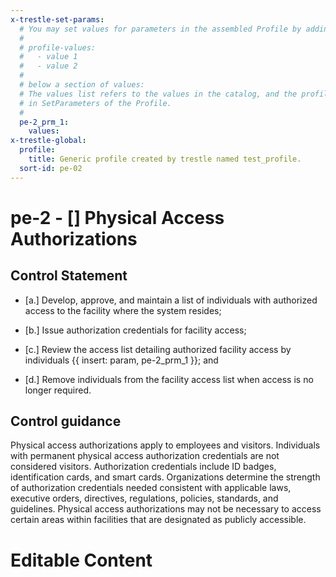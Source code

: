 ```yaml
---
x-trestle-set-params:
  # You may set values for parameters in the assembled Profile by adding
  #
  # profile-values:
  #   - value 1
  #   - value 2
  #
  # below a section of values:
  # The values list refers to the values in the catalog, and the profile-values represent values
  # in SetParameters of the Profile.
  #
  pe-2_prm_1:
    values:
x-trestle-global:
  profile:
    title: Generic profile created by trestle named test_profile.
  sort-id: pe-02
---
```


# pe-2 - \[\] Physical Access Authorizations

## Control Statement

- \[a.\] Develop, approve, and maintain a list of individuals with authorized access to the facility where the system resides;

- \[b.\] Issue authorization credentials for facility access;

- \[c.\] Review the access list detailing authorized facility access by individuals {{ insert: param, pe-2_prm_1 }}; and

- \[d.\] Remove individuals from the facility access list when access is no longer required.

## Control guidance

Physical access authorizations apply to employees and visitors. Individuals with permanent physical access authorization credentials are not considered visitors. Authorization credentials include ID badges, identification cards, and smart cards. Organizations determine the strength of authorization credentials needed consistent with applicable laws, executive orders, directives, regulations, policies, standards, and guidelines. Physical access authorizations may not be necessary to access certain areas within facilities that are designated as publicly accessible.

# Editable Content

<!-- Make additions and edits below -->
<!-- The above represents the contents of the control as received by the profile, prior to additions. -->
<!-- If the profile makes additions to the control, they will appear below. -->
<!-- The above markdown may not be edited but you may edit the content below, and/or introduce new additions to be made by the profile. -->
<!-- If there is a yaml header at the top, parameter values may be edited. Use --set-parameters to incorporate the changes during assembly. -->
<!-- The content here will then replace what is in the profile for this control, after running profile-assemble. -->
<!-- The current profile has no added parts for this control, but you may add new ones here. -->
<!-- Each addition must have a heading either of the form ## Control my_addition_name -->
<!-- or ## Part a. (where the a. refers to one of the control statement labels.) -->
<!-- "## Control" parts are new parts added after the statement part. -->
<!-- "## Part" parts are new parts added into the top-level statement part with that label. -->
<!-- Subparts may be added with nested hash levels of the form ### My Subpart Name -->
<!-- underneath the parent ## Control or ## Part being added -->
<!-- See https://ibm.github.io/compliance-trestle/tutorials/ssp_profile_catalog_authoring/ssp_profile_catalog_authoring for guidance. -->
